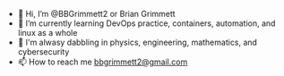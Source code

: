 - 👋 Hi, I’m @BBGrimmett2 or Brian Grimmett
- 🌱 I’m currently learning DevOps practice, containers, automation, and linux as a whole
- 👀 I'm alwasy dabbling in physics, engineering, mathematics, and cybersecurity
- 📫 How to reach me bbgrimmett2@gmail.com

<!---
BBGrimmett2/BBGrimmett2 is a ✨ special ✨ repository because its `README.md` (this file) appears on your GitHub profile.
You can click the Preview link to take a look at your changes.
--->
